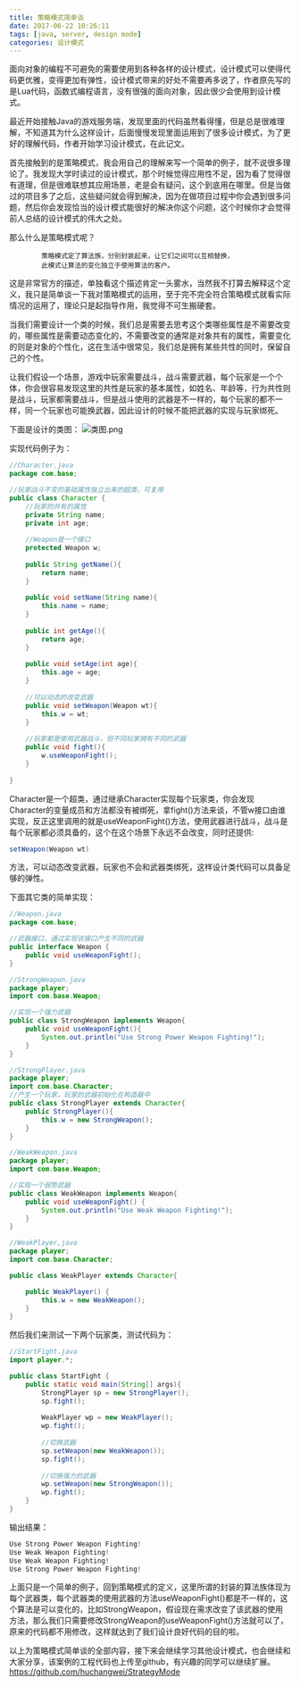 ```yaml
---
title: 策略模式简单谈
date: 2017-06-22 10:26:11
tags: [java, server, design mode]
categories: 设计模式
---
```

面向对象的编程不可避免的需要使用到各种各样的设计模式，设计模式可以使得代码更优雅，变得更加有弹性，设计模式带来的好处不需要再多说了，作者原先写的是Lua代码，函数式编程语言，没有很强的面向对象，因此很少会使用到设计模式。

最近开始接触Java的游戏服务端，发现里面的代码虽然看得懂，但是总是很难理解，不知道其为什么这样设计，后面慢慢发现里面运用到了很多设计模式，为了更好的理解代码，作者开始学习设计模式，在此记文。
<!--more-->
首先接触到的是策略模式，我会用自己的理解来写一个简单的例子，就不说很多理论了。我发现大学时读过的设计模式，那个时候觉得应用性不足，因为看了觉得很有道理，但是很难联想其应用场景，老是会有疑问，这个到底用在哪里。但是当做过的项目多了之后，这些疑问就会得到解决，因为在做项目过程中你会遇到很多问题，然后你会发现恰当的设计模式能很好的解决你这个问题，这个时候你才会觉得前人总结的设计模式的伟大之处。

那么什么是策略模式呢？
```
        策略模式定了算法族，分别封装起来，让它们之间可以互相替换，
        此模式让算法的变化独立于使用算法的客户。
```
这是非常官方的描述，单独看这个描述肯定一头雾水，当然我不打算去解释这个定义，我只是简单谈一下我对策略模式的运用，至于完不完全符合策略模式就看实际情况的运用了，理论只是起指导作用，我觉得不可生搬硬套。

当我们需要设计一个类的时候，我们总是需要去思考这个类哪些属性是不需要改变的，哪些属性是需要动态变化的，不需要改变的通常是对象共有的属性，需要变化的则是对象的个性化，这在生活中很常见，我们总是拥有某些共性的同时，保留自己的个性。

让我们假设一个场景，游戏中玩家需要战斗，战斗需要武器，每个玩家是一个个体，你会很容易发现这里的共性是玩家的基本属性，如姓名、年龄等，行为共性则是战斗，玩家都需要战斗，但是战斗使用的武器是不一样的，每个玩家的都不一样，同一个玩家也可能换武器，因此设计的时候不能把武器的实现与玩家绑死。

下面是设计的类图：
![类图.png](http://upload-images.jianshu.io/upload_images/3981501-b104387c63b39c33.png?imageMogr2/auto-orient/strip%7CimageView2/2/w/1240)

实现代码例子为：
```java
//Character.java
package com.base;

//玩家战斗不变的基础属性独立出来的超类，可复用
public class Character {
    //玩家的共有的属性
    private String name;
    private int age;
    
    //Weapon是一个接口
    protected Weapon w;
    
    public String getName(){
        return name;
    }
    
    public void setName(String name){
        this.name = name;
    }
    
    public int getAge(){
        return age;
    }
    
    public void setAge(int age){
        this.age = age;
    }
    
    //可以动态的改变武器
    public void setWeapon(Weapon wt){
        this.w = wt;
    }
    
    //玩家都是使用武器战斗，但不同玩家拥有不同的武器
    public void fight(){
        w.useWeaponFight();
    }
    
}
```

Character是一个超类，通过继承Character实现每个玩家类，你会发现Character的变量成员和方法都没有被绑死，拿fight()方法来谈，不管w接口由谁实现，反正这里调用的就是useWeaponFight()方法，使用武器进行战斗，战斗是每个玩家都必须具备的，这个在这个场景下永远不会改变，同时还提供:
```java 
setWeapon(Weapon wt) 
```
方法，可以动态改变武器，玩家也不会和武器类绑死，这样设计类代码可以具备足够的弹性。

下面其它类的简单实现：
```java
//Weapon.java
package com.base;

//武器接口，通过实现该接口产生不同的武器
public interface Weapon {
    public void useWeaponFight();
}

```

```java
//StrongWeapon.java
package player;
import com.base.Weapon;

//实现一个强力武器
public class StrongWeapon implements Weapon{
    public void useWeaponFight(){
        System.out.println("Use Strong Power Weapon Fighting!");
    }
}

```

```java
//StrongPlayer.java
package player;
import com.base.Character;
//产生一个玩家，玩家的武器初始化在构造器中
public class StrongPlayer extends Character{
    public StrongPlayer(){
        this.w = new StrongWeapon();
    }
}
```

```java
//WeakWeapon.java
package player;
import com.base.Weapon;

//实现一个弱势武器
public class WeakWeapon implements Weapon{
    public void useWeaponFight() {
        System.out.println("Use Weak Weapon Fighting!");
    }
}

```

```java
//WeakPlayer,java
package player;
import com.base.Character;

public class WeakPlayer extends Character{

    public WeakPlayer() {
        this.w = new WeakWeapon();
    }
}

```

然后我们来测试一下两个玩家类，测试代码为：
```java
//StartFight.java
import player.*;

public class StartFight {
    public static void main(String[] args){
        StrongPlayer sp = new StrongPlayer();
        sp.fight();
        
        WeakPlayer wp = new WeakPlayer();
        wp.fight();
        
        //切换武器
        sp.setWeapon(new WeakWeapon());
        sp.fight();
        
        //切换强力的武器
        wp.setWeapon(new StrongWeapon());
        wp.fight();
    }
}

```

输出结果：
```java
Use Strong Power Weapon Fighting!
Use Weak Weapon Fighting!
Use Weak Weapon Fighting!
Use Strong Power Weapon Fighting!
```

上面只是一个简单的例子，回到策略模式的定义，这里所谓的封装的算法族体现为每个武器类，每个武器类的使用武器的方法useWeaponFight()都是不一样的，这个算法是可以变化的，比如StrongWeapon，假设现在需求改变了该武器的使用方法，那么我们只需要修改StrongWeapon的useWeaponFight()方法就可以了，原来的代码都不用修改，这样就达到了我们设计良好代码的目的啦。

以上为策略模式简单谈的全部内容，接下来会继续学习其他设计模式，也会继续和大家分享，该案例的工程代码也上传至github，有兴趣的同学可以继续扩展。https://github.com/huchangwei/StrategyMode

















